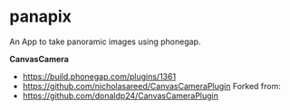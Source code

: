 # panapix
An App to take panoramic images using phonegap.

**CanvasCamera**
* https://build.phonegap.com/plugins/1361
* https://github.com/nicholasareed/CanvasCameraPlugin
Forked from:
* https://github.com/donaldp24/CanvasCameraPlugin
